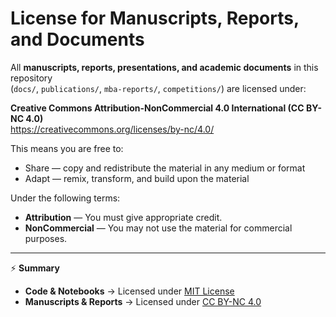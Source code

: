 # License for Manuscripts, Reports, and Documents

All **manuscripts, reports, presentations, and academic documents** in this repository  
(`docs/`, `publications/`, `mba-reports/`, `competitions/`) are licensed under:

**Creative Commons Attribution-NonCommercial 4.0 International (CC BY-NC 4.0)**  
https://creativecommons.org/licenses/by-nc/4.0/

This means you are free to:
- Share — copy and redistribute the material in any medium or format
- Adapt — remix, transform, and build upon the material

Under the following terms:
- **Attribution** — You must give appropriate credit.
- **NonCommercial** — You may not use the material for commercial purposes.

---

⚡ **Summary**  
- **Code & Notebooks** → Licensed under [MIT License](./LICENSE)  
- **Manuscripts & Reports** → Licensed under [CC BY-NC 4.0](./LICENSE-DOCS.md)
